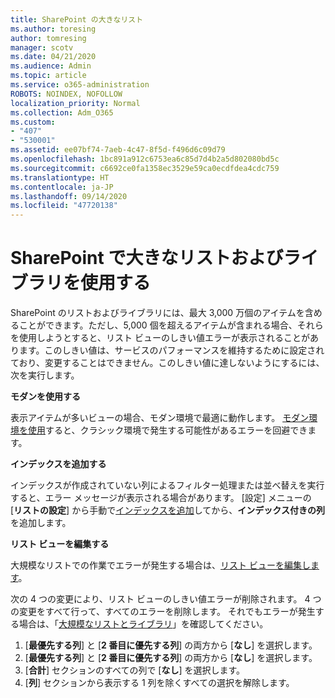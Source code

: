 ```yaml
---
title: SharePoint の大きなリスト
ms.author: toresing
author: tomresing
manager: scotv
ms.date: 04/21/2020
ms.audience: Admin
ms.topic: article
ms.service: o365-administration
ROBOTS: NOINDEX, NOFOLLOW
localization_priority: Normal
ms.collection: Adm_O365
ms.custom:
- "407"
- "530001"
ms.assetid: ee07bf74-7aeb-4c47-8f5d-f496d6c09d79
ms.openlocfilehash: 1bc891a912c6753ea6c85d7d4b2a5d802080bd5c
ms.sourcegitcommit: c6692ce0fa1358ec3529e59ca0ecdfdea4cdc759
ms.translationtype: HT
ms.contentlocale: ja-JP
ms.lasthandoff: 09/14/2020
ms.locfileid: "47720138"
---
```

# <a name="work-with-large-lists-and-libraries-in-sharepoint"></a>SharePoint で大きなリストおよびライブラリを使用する

SharePoint のリストおよびライブラリには、最大 3,000 万個のアイテムを含めることができます。ただし、5,000 個を超えるアイテムが含まれる場合、それらを使用しようとすると、リスト ビューのしきい値エラーが表示されることがあります。このしきい値は、サービスのパフォーマンスを維持するために設定されており、変更することはできません。このしきい値に達しないようにするには、次を実行します。

**モダンを使用する**

表示アイテムが多いビューの場合、モダン環境で最適に動作します。 [モダン環境を使用](https://support.office.com/article/66dac24b-4177-4775-bf50-3d267318caa9)すると、クラシック環境で発生する可能性があるエラーを回避できます。

**インデックスを追加する**

インデックスが作成されていない列によるフィルター処理または並べ替えを実行すると、エラー メッセージが表示される場合があります。 [設定] メニューの [**リストの設定**] から手動で[インデックスを追加](https://support.office.com/article/f3f00554-b7dc-44d1-a2ed-d477eac463b0)してから、**インデックス付きの列**を追加します。

**リスト ビューを編集する**

大規模なリストでの作業でエラーが発生する場合は、[リスト ビューを編集します](https://support.office.com/article/15916903-e79a-423f-b4e2-02d37e1ff372)。

次の 4 つの変更により、リスト ビューのしきい値エラーが削除されます。 4 つの変更をすべて行って、すべてのエラーを削除します。 それでもエラーが発生する場合は、「[大規模なリストとライブラリ](https://support.office.com/article/B8588DAE-9387-48C2-9248-C24122F07C59)」を確認してください。

1. [**最優先する列**] と [**2 番目に優先する列**] の両方から [**なし**] を選択します。
2. [**最優先する列**] と [**2 番目に優先する列**] の両方から [**なし**] を選択します。
3. [**合計**] セクションのすべての列で [**なし**] を選択します。
4. [**列**] セクションから表示する 1 列を除くすべての選択を解除します。

